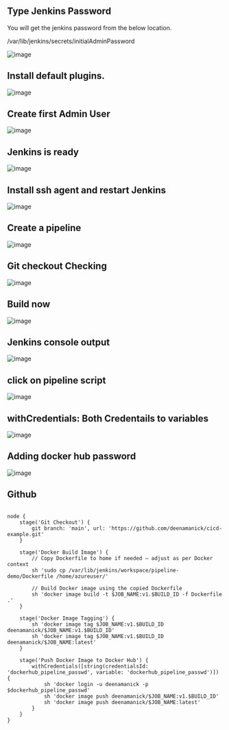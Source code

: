
## Type Jenkins Password

You will get the jenkins password from the below location. 

/var/lib/jenkins/secrets/initialAdminPassword

![image](https://github.com/user-attachments/assets/3b387037-48e9-432e-9775-24abe58ada21)


## Install default plugins.

![image](https://github.com/user-attachments/assets/89a2e95f-ff77-4a2f-956f-0ec072bb4ee8)

## Create first Admin User

![image](https://github.com/user-attachments/assets/23730b47-6e09-4edf-9740-8073fdac9506)

## Jenkins is ready

![image](https://github.com/user-attachments/assets/d22c98ba-3079-49ce-b53c-11b61bc1fe66)


## Install ssh agent and restart Jenkins

![image](https://github.com/user-attachments/assets/54407077-d13f-4664-901e-7bc1ccc433e9)

## Create a pipeline

![image](https://github.com/user-attachments/assets/17bfe8ac-9f62-441f-9056-35ebec525dda)

## Git checkout Checking

![image](https://github.com/user-attachments/assets/9af05228-2030-482c-9dd2-c6fd719a0536)

## Build now


![image](https://github.com/user-attachments/assets/ec4af5c3-b379-4bb8-8999-aad6ee3ffb54)

## Jenkins console output

![image](https://github.com/user-attachments/assets/baca0203-d6ad-4d70-a23c-4fecf71e8081)

## click on pipeline script

![image](https://github.com/user-attachments/assets/f58e5d80-bce7-4ad4-b69d-7e3359e0fb54)

## withCredentials: Both Credentails to variables

![image](https://github.com/user-attachments/assets/9e7d31c5-b5f8-4b99-9cfc-8d429616e93f)


## Adding docker hub password

![image](https://github.com/user-attachments/assets/678b5a3e-20df-4a88-b90a-cf676f71d3fd)

## Github 

```

node {
    stage('Git Checkout') {
        git branch: 'main', url: 'https://github.com/deenamanick/cicd-example.git'
    }

    stage('Docker Build Image') {
        // Copy Dockerfile to home if needed — adjust as per Docker context
        sh 'sudo cp /var/lib/jenkins/workspace/pipeline-demo/Dockerfile /home/azureuser/'
        
        // Build Docker image using the copied Dockerfile
        sh 'docker image build -t $JOB_NAME:v1.$BUILD_ID -f Dockerfile .'
    }

    stage('Docker Image Tagging') {
        sh 'docker image tag $JOB_NAME:v1.$BUILD_ID deenamanick/$JOB_NAME:v1.$BUILD_ID'
        sh 'docker image tag $JOB_NAME:v1.$BUILD_ID deenamanick/$JOB_NAME:latest'
    }

    stage('Push Docker Image to Docker Hub') {
        withCredentials([string(credentialsId: 'dockerhub_pipeline_passwd', variable: 'dockerhub_pipeline_passwd')]) {
            sh 'docker login -u deenamanick -p $dockerhub_pipeline_passwd'
            sh 'docker image push deenamanick/$JOB_NAME:v1.$BUILD_ID'
            sh 'docker image push deenamanick/$JOB_NAME:latest'
        }
    }
}

```
